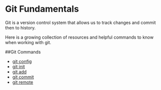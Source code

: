 # Git Fundamentals

Git is a version control system that allows us to track changes and commit then to history.

Here is a growing collection of resources and helpful commands to know when working with git.

##Git Commands
- [git config](./commands/Config.md)
- [git init](./commands/Init.md)
- [git add](./commands/Add.md)
- [git commit](./commands/Commit.md)
- [git remote](./commands/Remote.md)